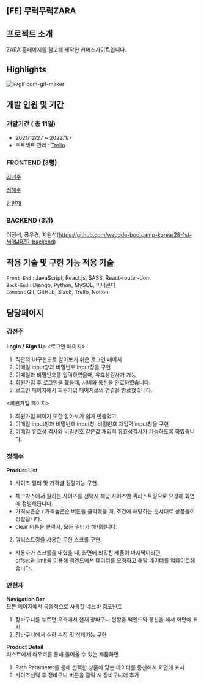 ## [FE] 무럭무럭ZARA

## 프로젝트 소개

ZARA 홈페이지를 참고해 제작한 커머스사이트입니다.

## Highlights

![ezgif com-gif-maker](https://user-images.githubusercontent.com/62171131/149089092-6d363a18-2e56-4017-95c7-d61e54f5e5bb.gif)


## 개발 인원 및 기간

### 개발기간 ( 총 11일)

- 2021/12/27 ~ 2022/1/7
- 프로젝트 관리 : <a href="https://trello.com/b/2f3aGMvW/first-sprint" >Trello</a>

### FRONTEND (3명)

<a href="https://github.com/sseunn1" >김선주</a>

<a href="https://github.com/wjdgotn77" > 정해수 </a>

<a href="https://github.com/hyeonze" > 안현재 </a>

### BACKEND (3명)

이정석, 장우경, 지원석(https://github.com/wecode-bootcamp-korea/28-1st-MRMRZR-backend)

## 적용 기술 및 구현 기능 적용 기술

`Front-End` : JavaScript, React.js, SASS, React-router-dom </br>
`Back-End` : Django, Python, MySQL, 미니콘다 </br>
`Common` : Git, GitHub, Slack, Trello, Notion </br>

## 담당페이지

### 김선주
**Login / Sign Up**
<로그인 페이지></br>
1. 직관적 UI구현으로 알아보기 쉬운 로그인 페이지
2. 이메일 input창과 비밀번호 input창을 구현
3. 이메일과 비밀번호를 입력하였을때, 유효성검사가 가능 
4. 회원가입 후 로그인을 했을때, 서버와 통신을 완료하였습니다.
5. 로그인 페이지에서 회원가입 페이지로의 연결을 완료했습니다. 

<회원가입 페이지></br>
1. 회원가입 페이지 또한 알아보기 쉽게 만들었고,
2. 이메일 input창과 비밀번호 input창, 비밀번호 재입력 input창을 구현
3. 이메일 유효성 검사와 비밀번호 같은값 재입력 유효성검사가 가능하도록 하였습니다.


### 정해수
**Product List** </br>
 1. 사이즈 필터 및 가격별 정렬기능 구현.
   - 체크박스에서 원하는 사이즈를 선택시 해당 사이즈만 쿼리스트링으로 요청해 화면에 정렬해줍니다. </br>
   - 가격낮은순 / 가격높은순 버튼을 클릭했을 때, 조건에 해당하는 순서대로 상품들이 정렬됩니다. </br>
   - clear 버튼을 클릭시, 모든 필터가 해제됩니다.
 2. 쿼리스트링을 사용한 무한 스크롤 구현.
   - 사용자가 스크롤을 내렸을 때, 화면에 띄워진 제품이 마지막이라면, </br>
     offset과 limit을 이용해 백엔드에서 데이터를 요청하고 해당 데이터를 업데이트해줍니다.
     
### 안현재
**Navigation Bar**</br>
모든 페이지에서 공동적으로 사용할 네브바 컴포넌트
1. 장바구니를 누르면 우측에서 현재 장바구니 현황을 백엔드와 통신을 해서 화면에 표시
2. 장바구니에서 수량 수정 및 삭제기능 구현

**Product Detail**</br>
리스트에서 라우터를 통해 들어올 수 있는 제품화면
1. Path Parameter를 통해 선택한 상품에 맞는 데이터를 통신해서 화면에 표시
2. 사이즈선택 후 장바구니 버튼을 클릭 시 장바구니에 추가
